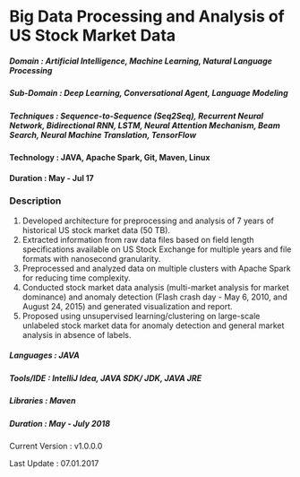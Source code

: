 # Big Data Processing and Analysis of US Stock Market Data

##### Domain             : Artificial Intelligence, Machine Learning, Natural Language Processing
##### Sub-Domain         : Deep Learning, Conversational Agent, Language Modeling
##### Techniques         : Sequence-to-Sequence (Seq2Seq), Recurrent Neural Network, Bidirectional RNN, LSTM, Neural Attention Mechanism, Beam Search, Neural Machine Translation, TensorFlow

#### Technology : JAVA, Apache Spark, Git, Maven, Linux

#### Duration   : May - Jul 17 

### Description
1. Developed architecture for preprocessing and analysis of 7 years of historical US stock market data (50 TB).
2. Extracted information from raw data files based on field length specifications available on US Stock Exchange for multiple years and file formats with nanosecond granularity.
3. Preprocessed and analyzed data on multiple clusters with Apache Spark for reducing time complexity.
4. Conducted stock market data analysis (multi-market analysis for market dominance) and anomaly detection (Flash crash day - May 6, 2010, and August 24, 2015) and generated visualization and report.
5. Proposed using unsupervised learning/clustering on large-scale unlabeled stock market data for anomaly detection and general market analysis in absence of labels.

##### Languages   : JAVA
##### Tools/IDE   : IntelliJ Idea, JAVA SDK/ JDK, JAVA JRE
##### Libraries   : Maven

##### Duration   : May - July 2018

Current Version  : v1.0.0.0

Last Update      : 07.01.2017
